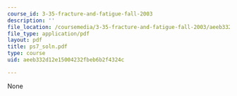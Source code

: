 ```yaml
---
course_id: 3-35-fracture-and-fatigue-fall-2003
description: ''
file_location: /coursemedia/3-35-fracture-and-fatigue-fall-2003/aeeb332d12e15004232fbeb6b2f4324c_ps7_soln.pdf
file_type: application/pdf
layout: pdf
title: ps7_soln.pdf
type: course
uid: aeeb332d12e15004232fbeb6b2f4324c

---
```

None